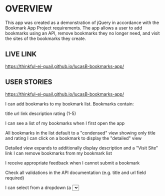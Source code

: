 # OVERVIEW

This app was created as a demonstration of jQuery in accordance with the 
Bookmark App Project requirements. The app allows a user to add bookmarks
using an API, remove bookmarks they no longer need, and visit the sites of the
bookmarks they create.

## LIVE LINK

https://thinkful-ei-quail.github.io/lucasB-bookmarks-app/

## USER STORIES

https://thinkful-ei-quail.github.io/lucasB-bookmarks-app/

I can add bookmarks to my bookmark list. Bookmarks contain:

title
url link
description
rating (1-5)

I can see a list of my bookmarks when I first open the app

All bookmarks in the list default to a "condensed" view showing only title and rating
I can click on a bookmark to display the "detailed" view

Detailed view expands to additionally display description and a "Visit Site" link
I can remove bookmarks from my bookmark list

I receive appropriate feedback when I cannot submit a bookmark

Check all validations in the API documentation (e.g. title and url field required)

I can select from a dropdown (a <select> element) a "minimum rating" to filter the list by all bookmarks rated at or above the chosen selection